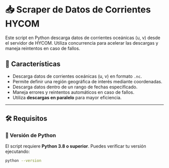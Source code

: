 # 📥 Scraper de Datos de Corrientes HYCOM

Este script en Python descarga datos de corrientes oceánicas (u, v) desde el servidor de HYCOM. Utiliza concurrencia para acelerar las descargas y maneja reintentos en caso de fallos.

## 📌 Características

- Descarga datos de corrientes oceánicas (u, v) en formato `.nc`.
- Permite definir una región geográfica de interés mediante coordenadas.
- Descarga datos dentro de un rango de fechas especificado.
- Maneja errores y reintentos automáticos en caso de fallos.
- Utiliza **descargas en paralelo** para mayor eficiencia.

---

## 🛠️ Requisitos

### 🔹 Versión de Python
El script requiere **Python 3.8 o superior**. Puedes verificar tu versión ejecutando:

```bash
python --version
